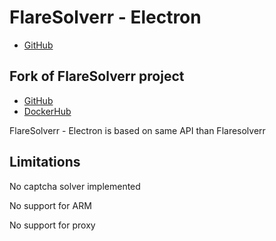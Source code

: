 # FlareSolverr - Electron

- [GitHub](https://github.com/acoradd/flaresolverr-electron)

## Fork of FlareSolverr project
- [GitHub](https://github.com/FlareSolverr/FlareSolverr)
- [DockerHub](https://hub.docker.com/r/flaresolverr/flaresolverr)

FlareSolverr - Electron is based on same API than Flaresolverr


## Limitations
No captcha solver implemented

No support for ARM

No support for proxy
